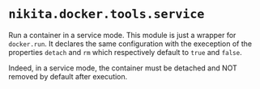 
# `nikita.docker.tools.service`

Run a container in a service mode. This module is just a wrapper for
`docker.run`. It declares the same configuration with the exeception of the
properties `detach` and `rm` which respectively default to `true` and `false`.

Indeed, in a service mode, the container must be detached and NOT removed by default
after execution. 
